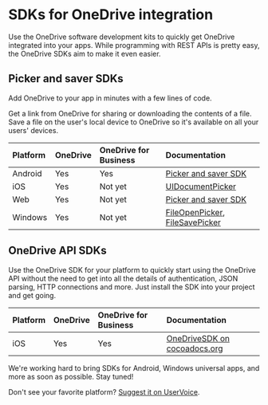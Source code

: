 # SDKs for OneDrive integration

Use the OneDrive software development kits to quickly get OneDrive integrated
into your apps. While programming with REST APIs is pretty easy, the OneDrive
SDKs aim to make it even easier.

## Picker and saver SDKs
Add OneDrive to your app in minutes with a few lines of code.

Get a link from OneDrive for sharing or downloading the contents of a file.
Save a file on the user's local device to OneDrive so it's available on all your users' devices.

| Platform | OneDrive | OneDrive for Business | Documentation                                                     |
|:---------|:---------|:----------------------|:------------------------------------------------------------------|
| Android  | Yes      | Yes                   | [Picker and saver SDK][android-picker]                            |
| iOS      | Yes      | Not yet               | [UIDocumentPicker][ios-picker]                                    |
| Web      | Yes      | Not yet               | [Picker and saver SDK][web-picker]                                |
| Windows  | Yes      | Not yet               | [FileOpenPicker][windows-picker], [FileSavePicker][windows-saver] |

[android-picker]:https://msdn.microsoft.com/EN-US/library/dn833235.aspx
[ios-picker]:https://developer.apple.com/library/ios/documentation/FileManagement/Conceptual/DocumentPickerProgrammingGuide/AccessingDocuments/AccessingDocuments.html
[web-picker]:sdk/javascript-picker-saver.md
[windows-picker]:https://msdn.microsoft.com/library/windows/apps/br207847
[windows-saver]:https://msdn.microsoft.com/en-us/library/windows/apps/windows.storage.pickers.filesavepicker.aspx

## OneDrive API SDKs

Use the OneDrive SDK for your platform to quickly start using the OneDrive API
without the need to get into all the details of authentication, JSON parsing,
HTTP connections and more. Just install the SDK into your project and get going.

| Platform | OneDrive | OneDrive for Business | Documentation                                                            |
|:---------|:---------|:----------------------|:-------------------------------------------------------------------------|
| iOS      | Yes      | Yes                   | [OneDriveSDK on cocoadocs.org](http://cocoadocs.org/docsets/OneDriveSDK) |

We're working hard to bring SDKs for Android, Windows universal apps, and more
as soon as possible. Stay tuned!

Don't see your favorite platform?   [Suggest it on UserVoice](http://onedrive.uservoice.com/forums/262982-onedrive/category/89523-developer).

<!-- {
  "type": "#page.annotation",
  "description": "SDKs to make integrating with OneDrive easy.",
  "keywords": "sdk,windows,ios,android,js,javascript,C#,c-sharp,java,objective-c",
  "section": "sdks"
} -->
